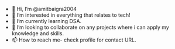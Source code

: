 - 👋 Hi, I’m @amitbaigra2004
- 👀 I’m interested in everything that relates to tech!
- 🌱 I’m currently learning DSA.
- 💞️ I’m looking to collaborate on any projects where i can apply my knowledge and skills.
- 📫 How to reach me- check profile for contact URL.
  


